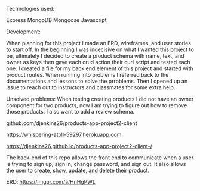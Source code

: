 Technologies used:

Express
MongoDB
Mongoose
Javascript

Development:

When planning for this project I made an ERD, wireframes, and user stories to start off. In the beginning I was indecisive on what I wanted this project to be, ultimately I decided to create a product schema with name, text, and owner as keys then gave each crud action their curl script and tested each one. I created a file for my back end element of this project and started with product routes. When running into problems I referred back to the documentations and lessons to solve the prroblems. Then I opened up an issue to reach out to instructors and classmates for some extra help.

Unsolved problems:
When testing creating products I did not have an owner component for two products, now I am trying to figure out how to remove those products. I also want to add a review schema.

github.com/djenkins26/products-app-project2-client

https://whispering-atoll-59297.herokuapp.com

https://djenkins26.github.io/products-app-project2-client-/

The back-end of this repo allows the front end to communicate when a user is trying to sign up, sign in, change password, and sign out. It also allows the user to create, show, update, and delete their product.

ERD: https://imgur.com/a/HnHgPWL
